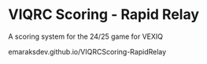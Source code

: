 # VIQRC Scoring - Rapid Relay
A scoring system for the 24/25 game for VEXIQ

emaraksdev.github.io/VIQRCScoring-RapidRelay
